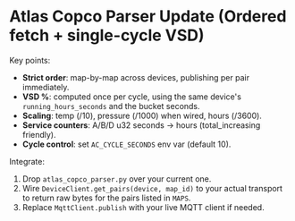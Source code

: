 # Atlas Copco Parser Update (Ordered fetch + single-cycle VSD)

Key points:
- **Strict order**: map-by-map across devices, publishing per pair immediately.
- **VSD %**: computed once per cycle, using the same device's `running_hours_seconds` and the bucket seconds.
- **Scaling**: temp (/10), pressure (/1000) when wired, hours (/3600).
- **Service counters**: A/B/D u32 seconds → hours (total_increasing friendly).
- **Cycle control**: set `AC_CYCLE_SECONDS` env var (default 10).

Integrate:
1. Drop `atlas_copco_parser.py` over your current one.
2. Wire `DeviceClient.get_pairs(device, map_id)` to your actual transport to return raw bytes for the pairs listed in `MAPS`.
3. Replace `MqttClient.publish` with your live MQTT client if needed.
